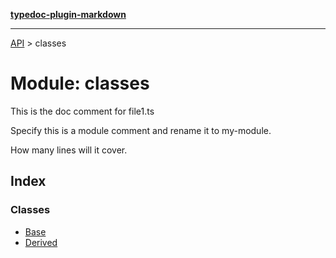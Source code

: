 [**typedoc-plugin-markdown**](../README.md)

***

[API](../API.md) > classes

# Module: classes

This is the doc comment for file1.ts

Specify this is a module comment and rename it to my-module.

How many lines will it cover.

## Index

### Classes

- [Base](classes/class.Base.md)
- [Derived](classes/class.Derived.md)
